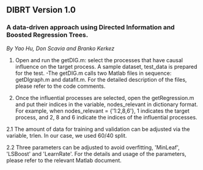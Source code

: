 ## DIBRT Version 1.0

### A data-driven approach using Directed Information and Boosted Regression Trees. 
*By Yao Hu, Don Scavia and Branko Kerkez* 

1. Open and run the getDIG.m: select the processes that have causal influence on the 
target process. A sample dataset, test_data is prepared for the test.
  -The getDIG.m calls two Matlab files in sequence: getDIgraph.m and datafit.m. For the 
detailed description of the files, please refer to the code comments.

2. Once the influential processes are selected, open the getRegression.m and put their indices 
in the variable, nodes_relevant in dictionary format. For example, when nodes_relevant = {'1:2,8,6'},
1 indicates the target process, and 2, 8 and 6 indicate the indices of the influential processes.

2.1 The amount of data for training and validation can be adjusted via the variable, trlen. In our case,
we used 60/40 split.

2.2 Three parameters can be adjusted to avoid overfitting, 'MinLeaf', 'LSBoost' and 'LearnRate'. 
For the details and usage of the parameters, please refer to the relevant Matlab document.
